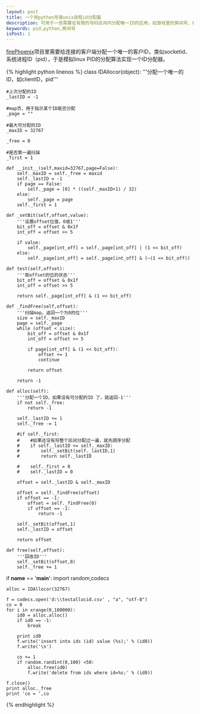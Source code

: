 ```yaml
---
layout: post
title: 一个用python写类unix进程id分配器
description: 可用于一些需要在有限的号码区间内分配唯一ID的应用，如游戏里的房间号、在线客户ID等
keywords: pid,python,房间号
isPost: 1
---
```


[firePhoenix][firePhoenix]项目里需要给连接的客户端分配一个唯一的客户ID，类似socketid、系统进程ID（pid），于是模拟linux PID的分配算法实现一个ID分配器。

{% highlight python linenos %}
class IDAllocor(object):
    '''分配一个唯一的ID，如clientID，pid'''

    #上次分配的ID
    _lastID = -1

    #map页，用于指示某个ID是否分配
    _page = ""

    #最大可分配的ID
    _maxID = 32767

    _free = 0

    #是否第一遍扫描
    _first = 1

    def __init__(self,maxid=32767,page=False):
        self._maxID = self._free = maxid
        self._lastID = -1
        if page == False:
            self._page = [0] * ((self._maxID+1) / 32)
        else:
            self._page = page
        self._first = 1

    def _setBit(self,offset,value):
        '''设置offset位值，0或1'''
        bit_off = offset & 0x1f
        int_off = offset >> 5

        if value:
            self._page[int_off] = self._page[int_off] | (1 << bit_off)
        else:
            self._page[int_off] = self._page[int_off] & (~(1 << bit_off))

    def test(self,offset):
        '''取offset的位的状态'''
        bit_off = offset & 0x1f
        int_off = offset >> 5

        return self._page[int_off] & (1 << bit_off)

    def _findFree(self,offset):
        '''扫描map，返回一个为0的位'''
        size = self._maxID
        page = self._page
        while (offset < size):
            bit_off = offset & 0x1f
            int_off = offset >> 5

            if page[int_off] & (1 << bit_off):
                offset += 1
                continue

            return offset

        return -1

    def alloc(self):
        '''分配一个ID，如果没有可分配的ID 了，就返回-1'''
        if not self._free:
            return -1

        self._lastID += 1
        self._free -= 1

        #if self._first:
        #    #如果还没有将整个区间分配过一遍，就先顺序分配
        #    if self._lastID <= self._maxID:
        #        self._setBit(self._lastID,1)
        #        return self._lastID

        #    self._first = 0
        #    self._lastID = 0
        
        offset = self._lastID & self._maxID

        offset = self._findFree(offset)
        if offset == -1:
            offset = self._findFree(0)
            if offset == -1:
                return -1
            
        self._setBit(offset,1)
        self._lastID = offset

        return offset

    def free(self,offset):
        '''回收ID'''
        self._setBit(offset,0)
        self._free += 1

if __name__ == '__main__':
    import random,codecs

    alloc = IDAllocor(32767)
    
    f = codecs.open('d:\\testallocid.csv' , "a", "utf-8")
    co = 0
    for i in xrange(0,100000):
        id0 = alloc.alloc()
        if id0 == -1:
            break

        print id0
        f.write('insert into ids (id) value (%s);' % (id0))
        f.write('\n')

        co += 1
        if random.randint(0,100) <50:
            alloc.free(id0)
            f.write('delete from ids where id=%s;' % (id0))

    f.close()
    print alloc._free
    print 'co = ',co
{% endhighlight %}


[firePhoenix]: https://github.com/sunminghong/firePhoenix

